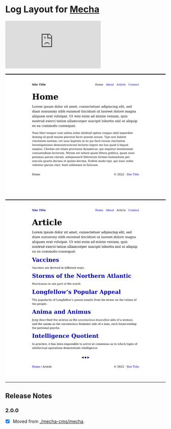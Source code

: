 Log Layout for [Mecha](https://github.com/mecha-cms/mecha)
==========================================================

![Code Size](https://img.shields.io/github/languages/code-size/mecha-cms/y.log?color=%23444&style=for-the-badge)

![1](/index.png)

![2](/index/1.png)

---

Release Notes
-------------

### 2.0.0

 - [x] Moved from [./mecha-cms/mecha](https://github.com/mecha-cms/mecha).